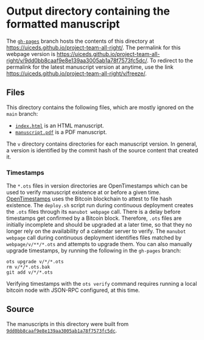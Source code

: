 # Output directory containing the formatted manuscript

The [`gh-pages`](https://github.com/uiceds/project-team-all-right/tree/gh-pages) branch hosts the contents of this directory at <https://uiceds.github.io/project-team-all-right/>.
The permalink for this webpage version is <https://uiceds.github.io/project-team-all-right/v/9dd0bb8caaf9e8e139aa3005ab1a78f7573fc5dc/>.
To redirect to the permalink for the latest manuscript version at anytime, use the link <https://uiceds.github.io/project-team-all-right/v/freeze/>.

## Files

This directory contains the following files, which are mostly ignored on the `main` branch:

+ [`index.html`](index.html) is an HTML manuscript.
+ [`manuscript.pdf`](manuscript.pdf) is a PDF manuscript.

The `v` directory contains directories for each manuscript version.
In general, a version is identified by the commit hash of the source content that created it.

### Timestamps

The `*.ots` files in version directories are OpenTimestamps which can be used to verify manuscript existence at or before a given time.
[OpenTimestamps](https://opentimestamps.org/) uses the Bitcoin blockchain to attest to file hash existence.
The `deploy.sh` script run during continuous deployment creates the `.ots` files through its `manubot webpage` call.
There is a delay before timestamps get confirmed by a Bitcoin block.
Therefore, `.ots` files are initially incomplete and should be upgraded at a later time, so that they no longer rely on the availability of a calendar server to verify.
The `manubot webpage` call during continuous deployment identifies files matched by `webpage/v/**/*.ots` and attempts to upgrade them.
You can also manually upgrade timestamps, by running the following in the `gh-pages` branch:

```shell
ots upgrade v/*/*.ots
rm v/*/*.ots.bak
git add v/*/*.ots
```

Verifying timestamps with the `ots verify` command requires running a local bitcoin node with JSON-RPC configured, at this time.

## Source

The manuscripts in this directory were built from
[`9dd0bb8caaf9e8e139aa3005ab1a78f7573fc5dc`](https://github.com/uiceds/project-team-all-right/commit/9dd0bb8caaf9e8e139aa3005ab1a78f7573fc5dc).
